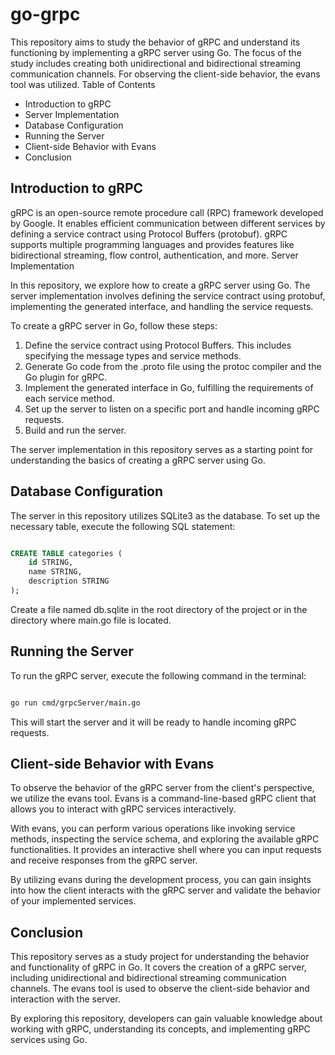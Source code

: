 # go-grpc

This repository aims to study the behavior of gRPC and understand its functioning by implementing a gRPC server using Go. The focus of the study includes creating both unidirectional and bidirectional streaming communication channels. For observing the client-side behavior, the evans tool was utilized.
Table of Contents

   * Introduction to gRPC
   * Server Implementation
   * Database Configuration
   * Running the Server
   * Client-side Behavior with Evans
   * Conclusion


## Introduction to gRPC

gRPC is an open-source remote procedure call (RPC) framework developed by Google. It enables efficient communication between different services by defining a service contract using Protocol Buffers (protobuf). gRPC supports multiple programming languages and provides features like bidirectional streaming, flow control, authentication, and more.
Server Implementation

In this repository, we explore how to create a gRPC server using Go. The server implementation involves defining the service contract using protobuf, implementing the generated interface, and handling the service requests.

To create a gRPC server in Go, follow these steps:

1. Define the service contract using Protocol Buffers. This includes specifying the message types and service methods.
2. Generate Go code from the .proto file using the protoc compiler and the Go plugin for gRPC.
3. Implement the generated interface in Go, fulfilling the requirements of each service method.
4. Set up the server to listen on a specific port and handle incoming gRPC requests.
5. Build and run the server.

The server implementation in this repository serves as a starting point for understanding the basics of creating a gRPC server using Go.


## Database Configuration

The server in this repository utilizes SQLite3 as the database. To set up the necessary table, execute the following SQL statement:

```sql

CREATE TABLE categories (
    id STRING,
    name STRING,
    description STRING
);
```

Create a file named db.sqlite in the root directory of the project or in the directory where main.go file is located.


## Running the Server

To run the gRPC server, execute the following command in the terminal:

```bash

go run cmd/grpcServer/main.go
```
This will start the server and it will be ready to handle incoming gRPC requests.


## Client-side Behavior with Evans

To observe the behavior of the gRPC server from the client's perspective, we utilize the evans tool. Evans is a command-line-based gRPC client that allows you to interact with gRPC services interactively.

With evans, you can perform various operations like invoking service methods, inspecting the service schema, and exploring the available gRPC functionalities. It provides an interactive shell where you can input requests and receive responses from the gRPC server.

By utilizing evans during the development process, you can gain insights into how the client interacts with the gRPC server and validate the behavior of your implemented services.


## Conclusion

This repository serves as a study project for understanding the behavior and functionality of gRPC in Go. It covers the creation of a gRPC server, including unidirectional and bidirectional streaming communication channels. The evans tool is used to observe the client-side behavior and interaction with the server.

By exploring this repository, developers can gain valuable knowledge about working with gRPC, understanding its concepts, and implementing gRPC services using Go.
